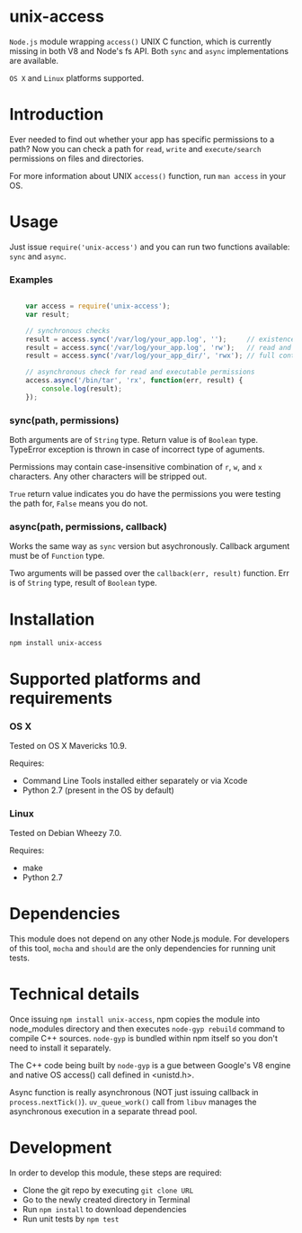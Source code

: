 # unix-access

`Node.js` module wrapping `access()` UNIX C function, which is currently missing in both V8 and Node's fs API. Both `sync` and `async` implementations are available.

`OS X` and `Linux` platforms supported.

# Introduction

Ever needed to find out whether your app has specific permissions to a path? Now you can check a path for `read`, `write` and `execute/search` permissions on files and directories.

For more information about UNIX `access()` function, run `man access` in your OS.

# Usage

Just issue `require('unix-access')` and you can run two functions available: `sync` and `async`.

### Examples

```js

    var access = require('unix-access');
    var result;

    // synchronous checks
    result = access.sync('/var/log/your_app.log', '');     // existence of the file
    result = access.sync('/var/log/your_app.log', 'rw');   // read and write permissions
    result = access.sync('/var/log/your_app_dir/', 'rwx'); // full control

    // asynchronous check for read and executable permissions
    access.async('/bin/tar', 'rx', function(err, result) {
        console.log(result);
    });

```

### sync(path, permissions)

Both arguments are of `String` type. Return value is of `Boolean` type. TypeError exception is thrown in case of incorrect type of aguments.

Permissions may contain case-insensitive combination of `r`, `w`, and `x` characters. Any other characters will be stripped out.

`True` return value indicates you do have the permissions you were testing the path for, `False` means you do not.

### async(path, permissions, callback)

Works the same way as `sync` version but asychronously. Callback argument must be of `Function` type.

Two arguments will be passed over the `callback(err, result)` function. Err is of `String` type, result of `Boolean` type.

# Installation

`npm install unix-access`

# Supported platforms and requirements

### OS X

Tested on OS X Mavericks 10.9.

Requires:

* Command Line Tools installed either separately or via Xcode
* Python 2.7 (present in the OS by default)

### Linux

Tested on Debian Wheezy 7.0.

Requires:

* make
* Python 2.7

# Dependencies

This module does not depend on any other Node.js module. For developers of this tool, `mocha` and `should` are the only dependencies for running unit tests.

# Technical details

Once issuing `npm install unix-access`, npm copies the module into node_modules directory and then executes `node-gyp rebuild` command to compile C++ sources. `node-gyp` is bundled within npm itself so you don't need to install it separately.

The C++ code being built by `node-gyp` is a gue between Google's V8 engine and native OS access() call defined in <unistd.h>.

Async function is really asynchronous (NOT just issuing callback in `process.nextTick()`). `uv_queue_work()` call from `libuv` manages the asynchronous execution in a separate thread pool.

# Development

In order to develop this module, these steps are required:

* Clone the git repo by executing `git clone URL`
* Go to the newly created directory in Terminal
* Run `npm install` to download dependencies
* Run unit tests by `npm test`
